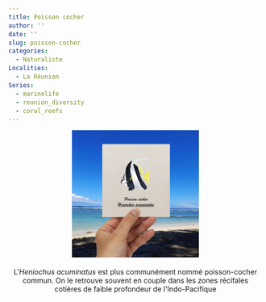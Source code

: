 ```yaml
---
title: Poisson cocher
author: ''
date: ''
slug: poisson-cocher
categories:
  - Naturaliste
Localities:
  - La Réunion
Series:
  - marinelife
  - reunion_diversity
  - coral_reefs
---
```

<center>
<img alt="[poisson cocher à l'aquarelle]" src="heniochus-featured-image.jpg" width=50%> 
<br>
<br>
L'<i>Heniochus acuminatus</i> est plus communément nommé poisson-cocher commun. On le retrouve souvent en couple dans les zones récifales cotières de faible profondeur de l'Indo-Pacifique 
</center>